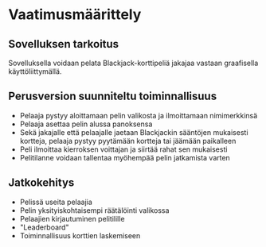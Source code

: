 # Vaatimusmäärittely
## Sovelluksen tarkoitus
Sovelluksella voidaan pelata Blackjack-korttipeliä jakajaa vastaan graafisella käyttöliittymällä.

## Perusversion suunniteltu toiminnallisuus
- Pelaaja pystyy aloittamaan pelin valikosta ja ilmoittamaan nimimerkkinsä
- Pelaaja asettaa pelin alussa panoksensa
- Sekä jakajalle että pelaajalle jaetaan Blackjackin sääntöjen mukaisesti kortteja, pelaaja pystyy pyytämään kortteja tai jäämään paikalleen
- Peli ilmoittaa kierroksen voittajan ja siirtää rahat sen mukaisesti
- Pelitilanne voidaan tallentaa myöhempää pelin jatkamista varten

## Jatkokehitys
- Pelissä useita pelaajia
- Pelin yksityiskohtaisempi räätälöinti valikossa
- Pelaajien kirjautuminen pelitilille
- "Leaderboard"
- Toiminnallisuus korttien laskemiseen